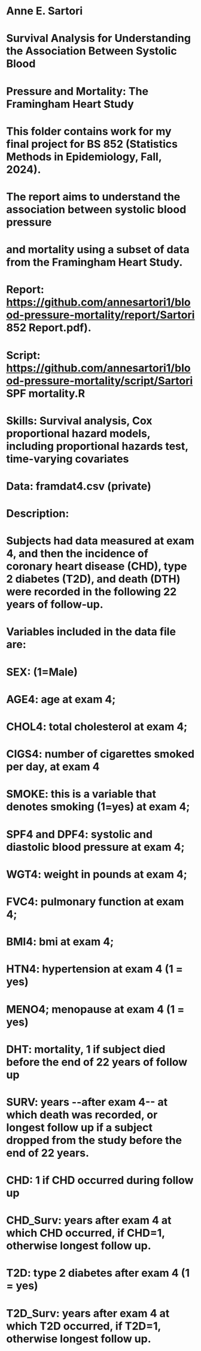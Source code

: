 # Anne E. Sartori


# Survival Analysis for Understanding the Association Between Systolic Blood
# Pressure and Mortality: The Framingham Heart Study

# This folder contains work for my final project for BS 852 (Statistics Methods in Epidemiology, Fall, 2024). 


# The report aims to understand the association between systolic blood pressure 
# and mortality using a subset of data from the Framingham Heart Study.

#  Report: https://github.com/annesartori1/blood-pressure-mortality/report/Sartori 852 Report.pdf).
#  Script: https://github.com/annesartori1/blood-pressure-mortality/script/Sartori SPF mortality.R
#  Skills: Survival analysis, Cox proportional hazard models, including proportional hazards test, time-varying covariates 

#  Data: framdat4.csv (private)
#  Description: 

#  Subjects had data measured at exam 4, and then the incidence of coronary heart disease (CHD), type 2 diabetes (T2D), and death (DTH) were recorded in the following 22 years of follow-up. 

# Variables included in the data file are:
# SEX: (1=Male)
# AGE4: age at exam 4;
# CHOL4: total cholesterol at exam 4;
# CIGS4: number of cigarettes smoked per day, at exam 4
# SMOKE: this is a variable that denotes smoking (1=yes) at exam 4;
# SPF4 and DPF4: systolic and diastolic blood pressure at exam 4;
# WGT4: weight in pounds at exam 4;
# FVC4: pulmonary function at exam 4;
# BMI4: bmi at exam 4;
# HTN4: hypertension at exam 4 (1 = yes)
# MENO4; menopause at exam 4 (1 = yes)
# DHT: mortality, 1 if subject died before the end of 22 years of follow up
# SURV: years --after exam 4-- at which death was recorded, or longest follow up if a subject dropped from the study before the end of 22 years.
# CHD: 1 if CHD occurred during follow up
# CHD_Surv: years after exam 4 at which CHD occurred, if CHD=1, otherwise longest follow up.
# T2D: type 2 diabetes after exam 4 (1 = yes)
# T2D_Surv: years after exam 4 at which T2D occurred, if T2D=1, otherwise longest follow up.
